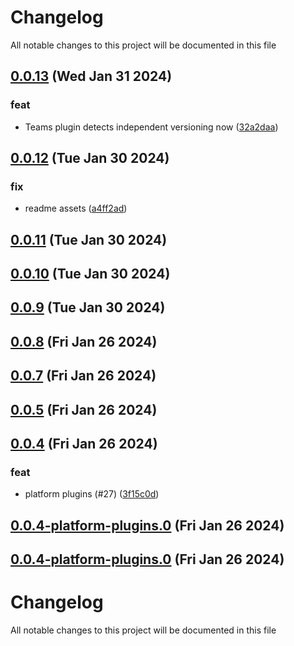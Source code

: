 
# Changelog

All notable changes to this project will be documented in this file


## [0.0.13](https://github.com/cp-utils/gitversion/compare/v0.0.12...v0.0.13) (Wed Jan 31 2024)

### feat

* Teams plugin detects independent versioning now ([32a2daa](https://github.com/cp-utils/gitversion/commit/32a2daa7bdc229e3a99a1fc6f3b5e7f7a4a6603a))

## [0.0.12](https://github.com/cp-utils/gitversion/compare/v0.0.11...v0.0.12) (Tue Jan 30 2024)

### fix

* readme assets ([a4ff2ad](https://github.com/cp-utils/gitversion/commit/a4ff2ad3725f5012c16b07f5f9fc4346fcafffb8))

## [0.0.11](https://github.com/cp-utils/gitversion/compare/v0.0.10...v0.0.11) (Tue Jan 30 2024)

## [0.0.10](https://github.com/cp-utils/gitversion/compare/v0.0.9...v0.0.10) (Tue Jan 30 2024)

## [0.0.9](https://github.com/cp-utils/gitversion/compare/v0.0.8...v0.0.9) (Tue Jan 30 2024)

## [0.0.8](https://github.com/cp-utils/gitversion/compare/v0.0.7...v0.0.8) (Fri Jan 26 2024)

## [0.0.7](https://github.com/cp-utils/gitversion/compare/0.0.6...0.0.7) (Fri Jan 26 2024)

## [0.0.5](https://github.com/not_initialized/not_initialized/compare/0.0.4...0.0.5) (Fri Jan 26 2024)

## [0.0.4](https://github.com///compare/0.0.3...0.0.4) (Fri Jan 26 2024)

### feat

* platform plugins (#27) ([3f15c0d](https://github.com///commit/3f15c0d0555dcb985d7e36dc91f5d7f753e45f13))

## [0.0.4-platform-plugins.0](https://github.com/cp-utils/gitversion/compare/0.0.3...0.0.4-platform-plugins.0) (Fri Jan 26 2024)

## [0.0.4-platform-plugins.0](https://github.com/cp-utils/gitversion/compare/0.0.3...0.0.4-platform-plugins.0) (Fri Jan 26 2024)


# Changelog

All notable changes to this project will be documented in this file

